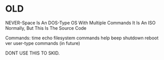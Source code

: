 # OLD

NEVER-Space Is An DOS-Type OS With Multiple Commands
It Is An ISO Normally, But This Is The Source Code

Commands:
time
echo
filesystem commands
help
beep
shutdown
reboot
ver
user-type commands (in future)

DONT USE THIS TO SKID.
